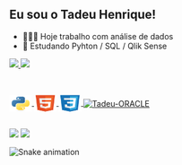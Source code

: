 ## Eu sou o Tadeu Henrique!

- 👨🏾‍💻 Hoje trabalho com análise de dados
- 🌱 Estudando Pyhton / SQL / Qlik Sense

<div>
  <a href="https://github.com/TadeuHs">
  <img height="180em" src="https://github-readme-stats.vercel.app/api?username=TadeuHs&show_icons=true&theme=dark&include_all_commits=true&count_private=true"/>
  <img height="180em" src="https://github-readme-stats.vercel.app/api/top-langs/?username=TadeuHs&layout=compact&langs_count=7&theme=dark"/>
</div>
  
  ##

  <div style="display: inline_block"><br>
    
  <img align="center" alt="Tadeu-python" height="30" width="40" src="https://raw.githubusercontent.com/devicons/devicon/master/icons/python/python-original.svg">
  <img align="center" alt="Tadeu-HTML" height="30" width="40" src="https://raw.githubusercontent.com/devicons/devicon/master/icons/html5/html5-original.svg">
  <img align="center" alt="Tadeu-CSS" height="30" width="40" src="https://raw.githubusercontent.com/devicons/devicon/master/icons/css3/css3-original.svg">
  <img align="center" alt="Tadeu-ORACLE" height="30" width="40" src="https://cdn.jsdelivr.net/gh/devicons/devicon/icons/oracle/oracle-original.svg" />
</div>
  
  ##
  
  <div>
    <a href = "mailto:tadeuhenriquecontato@gmail.com"><img src="https://img.shields.io/badge/-Gmail-%23333?style=for-the-badge&logo=gmail&logoColor=white" target="_blank"></a>
    <a href="https://www.linkedin.com/in/tadeu-henrique-santos-silva-26865b203" target="_blank"><img src="https://img.shields.io/badge/-LinkedIn-%230077B5?style=for-the-badge&logo=linkedin&logoColor=white" target="_blank"></a> 
    
  
   ![Snake animation](https://github.com/TadeuHs/TadeuHs/blob/output/github-contribution-grid-snake.svg) 
    
    
  </div>
